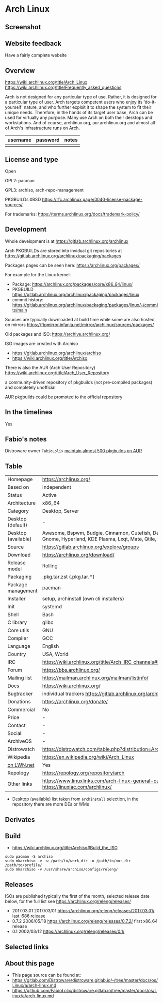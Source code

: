 # Arch Linux

## Screenshot


## Website feedback

Have a fairly complete website

## Overview

<https://wiki.archlinux.org/title/Arch_Linux>
<https://wiki.archlinux.org/title/Frequently_asked_questions>

Arch is not designed for any particular type of use. Rather, it is designed for a particular type of user. Arch targets competent users who enjoy its 'do-it-yourself' nature, and who further exploit it to shape the system to fit their unique needs. Therefore, in the hands of its target user base, Arch can be used for virtually any purpose. Many use Arch on both their desktops and workstations. And of course, archlinux.org, aur.archlinux.org and almost all of Arch's infrastructure runs on Arch.


| username | password | notes |
|----------|----------|-------|
|  |  |  |


## License and type

Open

GPL2: pacman

GPL3: archiso, arch-repo-management

PKGBUILDs 0BSD <https://rfc.archlinux.page/0040-license-package-sources/>

For trademarks: <https://terms.archlinux.org/docs/trademark-policy/>

## Development

Whole development is at <https://gitlab.archlinux.org/archlinux>

Arch PKGBUILDs are stored into invidual git repositories at <https://gitlab.archlinux.org/archlinux/packaging/packages>

Packages pages can be seen here: <https://archlinux.org/packages/>

For example for the Linux kernel:

* Package: <https://archlinux.org/packages/core/x86_64/linux/>
* PKGBUILD <https://gitlab.archlinux.org/archlinux/packaging/packages/linux>
* commit history: <https://gitlab.archlinux.org/archlinux/packaging/packages/linux/-/commits/main>

Sources are typically downloaded at build time while some are also hosted on mirrors <https://ftpmirror.infania.net/mirror/archlinux/sources/packages/>

Old packages and ISO: <https://archive.archlinux.org/>

ISO images are created with Archiso

* <https://gitlab.archlinux.org/archlinux/archiso>
* <https://wiki.archlinux.org/title/Archiso>


There is also the AUR (Arch User Repository) <https://wiki.archlinux.org/title/Arch_User_Repository>

a community-driven repository of pkgbuilds (not pre-compiled packages) and completely unofficial

AUR pkgbuilds could be promoted to the official repository


## In the timelines

Yes


## Fabio's notes

Distroware owner `FabioLolix` [maintain almost 500 pkgbuilds on AUR](https://aur.archlinux.org/packages?O=0&SeB=M&K=FabioLolix&outdated=&SB=l&SO=d&PP=50&submit=Go)


## Table

|                       |  |
|-----------------------|--|
| Homepage              | <https://archlinux.org/> |
| Based on              | Independent |
| Status                | Active |
| Architecture          | x86_64 |
| Category              | Desktop, Server |
| Desktop (default)     | - |
| Desktop (available)   | Awesome, Bspwm, Budgie, Cinnamon, Cutefish, Deepin, Enlightenment, Gnome, Hyperland, KDE Plasma, Lxqt, Mate, Qtile, Sway, Xfce4, i3-wm |
| Source                | <https://gitlab.archlinux.org/explore/groups> |
| Download              | <https://archlinux.org/download/> |
| Release model         | Rolling |
| Packaging             | .pkg.tar.zst (.pkg.tar.*) |
| Package management    | pacman |
| Installer             | setup, archinstall (own cli installers) |
| Init                  | systemd |
| Shell                 | Bash |
| C library             | glibc |
| Core utils            | GNU |
| Compiler              | GCC |
| Language              | English |
| Country               | USA, World |
| IRC                   | <https://wiki.archlinux.org/title/Arch_IRC_channels#Libera_Chat_group_contacts> |
| Forum                 | <https://bbs.archlinux.org/> |
| Mailing list          | <https://mailman.archlinux.org/mailman/listinfo/> |
| Docs                  | <https://wiki.archlinux.org/> |
| Bugtracker            | individual trackers <https://gitlab.archlinux.org/archlinux/packaging/packages> |
| Donations             | <https://archlinux.org/donate/> |
| Commercial            | No |
| Price                 | - |
| Contact               | - |
| Social                | - |
| ArchiveOS             | - |
| Distrowatch           | <https://distrowatch.com/table.php?distribution=Arch> |
| Wikipedia             | <https://en.wikipedia.org/wiki/Arch_Linux> |
| [on LWN.net](https://lwn.net/Distributions/) | Yes |
| Repology              | <https://repology.org/repository/arch> |
| Other links           | <https://www.linuxlinks.com/arch-linux-general-purpose-linux-distribution/> <br> <https://linuxiac.com/archlinux/> |

* Desktop (available) list taken from `archinstall` selection, in the repository there are more DEs or WMs

## Derivates



## Build

* <https://wiki.archlinux.org/title/Archiso#Build_the_ISO>

```
sudo pacman -S archiso
sudo mkarchiso -v -w /path/to/work_dir -o /path/to/out_dir /path/to/profile/
sudo mkarchiso -v /usr/share/archiso/configs/releng/
```


## Releases

ISOs are published typically the first of the month, selected release date below, for the full list see <https://archlinux.org/releng/releases/>

* 2017.03.01 2017/03/01 <https://archlinux.org/releng/releases/2017.03.01/> last i686 release
* 0.7.2 2006/05/18 <https://archlinux.org/releng/releases/0.7.2/> first x86_64 release
* 0.1 2002/03/12 <https://archlinux.org/releng/releases/0.1/>


## Selected links



## About this page


* This page source can be found at:
* <https://gitlab.com/Distroware/distroware.gitlab.io/-/tree/master/docs/os/Linux/a/arch-linux.md>
* <https://github.com/FabioLolix/distroware.gitlab.io/tree/master/docs/os/Linux/a/arch-linux.md>
